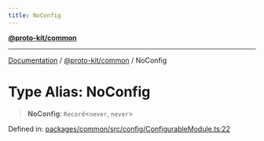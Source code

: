 ```yaml
---
title: NoConfig
---
```


[**@proto-kit/common**](../README.md)

***

[Documentation](../../../README.md) / [@proto-kit/common](../README.md) / NoConfig

# Type Alias: NoConfig

> **NoConfig**: `Record`\<`never`, `never`\>

Defined in: [packages/common/src/config/ConfigurableModule.ts:22](https://github.com/proto-kit/framework/blob/b953c754e500c62f01fbbd6d09adfb2f5577269d/packages/common/src/config/ConfigurableModule.ts#L22)
